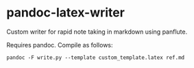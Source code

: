 # pandoc-latex-writer
Custom writer for rapid note taking in markdown using panflute.

Requires pandoc. Compile as follows:

`pandoc -F write.py --template custom_template.latex ref.md`
